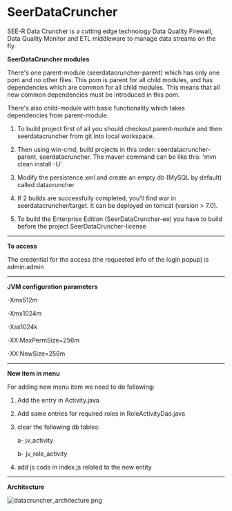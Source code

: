 # SeerDataCruncher
SEE-R Data Cruncher is a cutting edge technology Data Quality Firewall, Data Quality Monitor and ETL middleware to manage data streams on the fly.

**SeerDataCruncher modules**

There's one parent-module (seerdatacruncher-parent) which has only one pom and no other files. This pom is parent for all child modules, and has dependencies which are common for all child modules. This means that all new common dependencies must be introduced in this pom. 

There's also child-module with basic functionality which takes dependencies from parent-module.
1. To build project first of all you should checkout parent-module and then seerdatacruncher from git into local workspace.

2. Then using win-cmd, build projects in this order: seerdatacruncher-parent, seerdatacruncher. The maven command can be like this: 'mvn clean install -U'

3. Modify the persistence.xml and create an empty db (MySQL by default) called datacruncher

4. If 2 builds are successfully completed, you'll find war in seerdatacruncher/target. It can be deployed on  tomcat (version > 7.0).

5. To build the Enterprise Edition (SeerDataCruncher-ee) you have to build before the project SeerDataCruncher-license




----------------------------- 
**To access**

The credential for the access (the requested info of the login popup) is admin:admin

----------------------------- 
**JVM configuration parameters**

-Xms512m

-Xmx1024m

-Xss1024k

-XX:MaxPermSize=256m

-XX:NewSize=256m

------------------------------------------------
**New item in menu**

For adding new menu item we need to do following:

1) Add the entry in Activity.java

2) Add same  entries for required roles in RoleActivityDao.java

3) clear the following db tables:

    a- jv_activity

    b- jv_role_activity

4) add js code in index.js related to the new entity

-----------------------------------------------
**Architecture**

![datacruncher_architecture.png](https://bitbucket.org/repo/XdxXdM/images/1947405366-datacruncher_architecture.png)